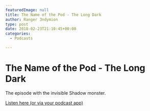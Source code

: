 ```yaml
---
featuredImage: null
title: The Name of the Pod - The Long Dark
author: Ranger 3ndymion
type: post
date: 2018-02-23T21:10:45+00:00
categories:
  - Podcasts

---
```

# The Name of the Pod - The Long Dark

The episode with the invisible Shadow monster.

[Listen here (or via your podcast app)](https://www.ilinxilinx.com/nameofthepod/2018/2/22/the-long-dark "The Name of the Pod - The Long Dark")
